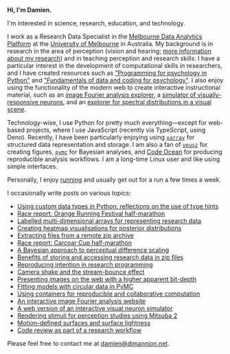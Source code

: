 **Hi, I'm Damien.**

I'm interested in science, research, education, and technology.

I work as a Research Data Specialist in the [Melbourne Data Analytics Platform](https://mdap.unimelb.edu.au/) at the [University of Melbourne](https://www.unimelb.edu.au) in Australia.
My background is in research in the area of perception (vision and hearing; [more information about my research](https://www.djmannion.net/pubs)) and in teaching perception and research skills.
I have a particular interest in the development of computational skills in researchers, and I have created resources such as ["Programming for psychology in Python"](https://www.djmannion.net/psych_programming) and ["Fundamentals of data and coding for psychology"](https://webutils.psy.unsw.edu.au/internship_coding/site/).
I also enjoy using the functionality of the modern web to create interactive instructional material, such as an [image Fourier analysis explorer](https://www.djmannion.net/img_freq_web_post/), a [simulator of visually-responsive neurons](https://www.djmannion.net/neural_sim/), and an [explorer for spectral distributions in a visual scene](https://webutils.psy.unsw.edu.au/psyc2071_2020/colour/cmp_spectral/colour_cmp_spectral.html).

Technology-wise, I use Python for pretty much everything&mdash;except for web-based projects, where I use JavaScript (recently via TypeScript, using Deno).
Recently, I have been particularly enjoying using [`xarray`](https://docs.xarray.dev) for structured data representation and storage.
I am also a fan of [`veusz`](https://veusz.github.io/) for creating figures, [`pymc`](https://docs.pymc.io/) for Bayesian analyses, and [Code Ocean](https://codeocean.com) for producing reproducible analysis workflows.
I am a long-time Linux user and like using simple interfaces.

Personally, I enjoy [running](https://en-gb.smashrun.com/damienmannion) and usually get out for a run a few times a week.

I occasionally write posts on various topics:
* [Using custom data types in Python: reflections on the use of type hints](https://www.djmannion.net/python_typing_ppant/)
* [Race report: Orange Running Festival half-marathon](https://www.djmannion.net/rr_orange)
* [Labelled multi-dimensional arrays for representing research data](https://www.djmannion.net/data_nd)
* [Creating heatmap visualisations for posterior distributions](https://www.djmannion.net/heatmap)
* [Extracting files from a remote zip archive](https://www.djmannion.net/partial_zip)
* [Race report: Carcoar Cup half-marathon](https://www.djmannion.net/rr_carcoar)
* [A Bayesian approach to perceptual difference scaling](https://www.djmannion.net/diff_scaling)
* [Benefits of storing and accessing research data in zip files](https://www.djmannion.net/data_zip)
* [Reproducing intention in research programming](https://www.djmannion.net/reproducibility_of_intention)
* [Camera shake and the stream-bounce effect](https://www.djmannion.net/cam_shake)
* [Presenting images on the web with a higher apparent bit-depth](https://www.djmannion.net/bit_depth)
* [Fitting models with circular data in PyMC](https://www.djmannion.net/circular_bayes/)
* [Using containers for reproducible and collaborative computation](https://www.djmannion.net/containers/)
* [An interactive image Fourier analysis website](https://www.djmannion.net/img_freq_web_post/)
* [A web version of an interactive visual neuron simulator](https://www.djmannion.net/neural_sim/)
* [Rendering stimuli for perception studies using Mitsuba 2](https://www.djmannion.net/mitsuba_render/)
* [Motion-defined surfaces and surface lightness](https://www.djmannion.net/mdc_lightness/)
* [Code review as part of a research workflow](https://www.djmannion.net/code_review/)

Please feel free to contact me at [damien@djmannion.net](mailto:damien@djmannion.net).
